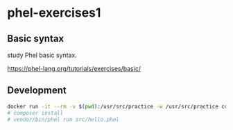 # phel-exercises1

## Basic syntax

study Phel basic syntax.

https://phel-lang.org/tutorials/exercises/basic/

## Development

```bash
docker run -it --rm -v $(pwd):/usr/src/practice -w /usr/src/practice composer bash
# composer install
# vendor/bin/phel run src/hello.phel
```
